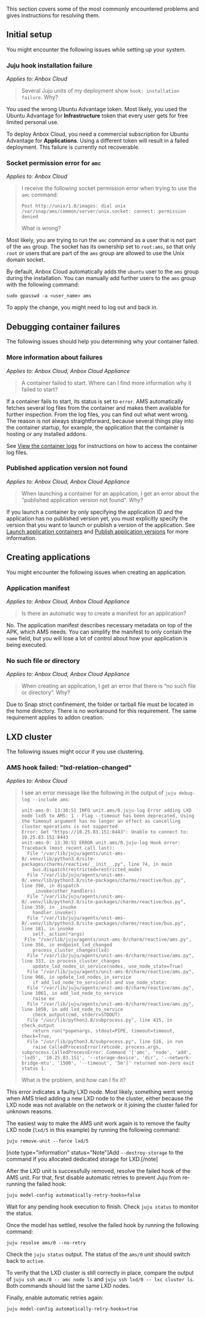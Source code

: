 This section covers some of the most commonly encountered problems and gives instructions for resolving them.

## Initial setup

You might encounter the following issues while setting up your system.

### Juju hook installation failure

*Applies to: Anbox Cloud*

> Several Juju units of my deployment show `hook: installation failure`. Why?

You used the wrong Ubuntu Advantage token. Most likely, you used the Ubuntu Advantage for **Infrastructure** token that every user gets for free limited personal use.

To deploy Anbox Cloud, you need a commercial subscription for Ubuntu Advantage for **Applications**. Using a different token will result in a failed deployment. This failure is currently not recoverable.

### Socket permission error for `amc`

*Applies to: Anbox Cloud*

> I receive the following socket permission error when trying to use the `amc` command:
>
> ```text
> Post http://unix/1.0/images: dial unix /var/snap/ams/common/server/unix.socket: connect: permission denied
> ```
>
> What is wrong?

Most likely, you are trying to run the `amc` command as a user that is not part of the `ams` group. The socket has its ownership set to `root:ams`, so that only `root` or users that are part of the `ams` group are allowed to use the Unix domain socket.

By default, Anbox Cloud automatically adds the `ubuntu` user to the `ams` group during the installation. You can manually add further users to the `ams` group with the following command:

    sudo gpasswd -a <user_name> ams

To apply the change, you might need to log out and back in.

## Debugging container failures

The following issues should help you determining why your container failed.

### More information about failures

*Applies to: Anbox Cloud, Anbox Cloud Appliance*

> A container failed to start. Where can I find more information why it failed to start?

If a container fails to start, its status is set to `error`. AMS automatically fetches several log files from the container and makes them available for further inspection. From the log files, you can find out what went wrong. The reason is not always straightforward, because several things play into the container startup, for example, the application that the container is hosting or any installed addons.

See [View the container logs](https://discourse.ubuntu.com/t/view-the-container-logs/24329) for instructions on how to access the container log files.

### Published application version not found

*Applies to: Anbox Cloud, Anbox Cloud Appliance*

> When launching a container for an application, I get an error about the "published application version not found". Why?

If you launch a container by only specifying the application ID and the application has no published version yet, you must explicitly specify the version that you want to launch or publish a version of the application. See [Launch application containers](https://discourse.ubuntu.com/t/launch-a-container/24327#application-containers) and [Publish application versions](https://discourse.ubuntu.com/t/update-an-application/24201#publish-application-versions) for more information.

## Creating applications

You might encounter the following issues when creating an application.

### Application manifest

*Applies to: Anbox Cloud, Anbox Cloud Appliance*

> Is there an automatic way to create a manifest for an application?

No. The application manifest describes necessary metadata on top of the APK, which AMS needs. You can simplify the manifest to only contain the `name` field, but you will lose a lot of control about how your application is being executed.

### No such file or directory

*Applies to: Anbox Cloud, Anbox Cloud Appliance*

> When creating an application, I get an error that there is “no such file or directory”. Why?

Due to Snap strict confinement, the folder or tarball file must be located in the home directory. There is no workaround for this requirement. The same requirement applies to addon creation.

## LXD cluster

The following issues might occur if you use clustering.

<a name="ams-lxd-relation-changed-failed"></a>
### AMS hook failed: "lxd-relation-changed"

*Applies to: Anbox Cloud*

> I see an error message like the following in the output of `juju debug-log --include ams`:
>
> ```
> unit-ams-0: 13:30:51 INFO unit.ams/0.juju-log Error adding LXD node lxd5 to AMS: 1 - Flag --timeout has been deprecated, Using the timeout argument has no longer an effect as cancelling cluster operations is not supported
> Error: Get "https://10.25.83.151:8443": Unable to connect to: 10.25.83.151:8443
> unit-ams-0: 13:30:51 ERROR unit.ams/0.juju-log Hook error:
> Traceback (most recent call last):
>   File "/var/lib/juju/agents/unit-ams-0/.venv/lib/python3.8/site-packages/charms/reactive/__init__.py", line 74, in main
>     bus.dispatch(restricted=restricted_mode)
>   File "/var/lib/juju/agents/unit-ams-0/.venv/lib/python3.8/site-packages/charms/reactive/bus.py", line 390, in dispatch
>     _invoke(other_handlers)
>   File "/var/lib/juju/agents/unit-ams-0/.venv/lib/python3.8/site-packages/charms/reactive/bus.py", line 359, in _invoke
>     handler.invoke()
>   File "/var/lib/juju/agents/unit-ams-0/.venv/lib/python3.8/site-packages/charms/reactive/bus.py", line 181, in invoke
>     self._action(*args)
>  File "/var/lib/juju/agents/unit-ams-0/charm/reactive/ams.py", line 356, in endpoint_lxd_changed
>     process_cluster_changes(lxd)
>   File "/var/lib/juju/agents/unit-ams-0/charm/reactive/ams.py", line 333, in process_cluster_changes
>     update_lxd_nodes_in_service(nodes, use_node_state=True)
>   File "/var/lib/juju/agents/unit-ams-0/charm/reactive/ams.py", line 966, in update_lxd_nodes_in_service
>     if add_lxd_node_to_service(n) and use_node_state:
>   File "/var/lib/juju/agents/unit-ams-0/charm/reactive/ams.py", line 1061, in add_lxd_node_to_service
>     raise ex
>   File "/var/lib/juju/agents/unit-ams-0/charm/reactive/ams.py", line 1050, in add_lxd_node_to_service
>     check_output(cmd, stderr=STDOUT)
>   File "/usr/lib/python3.8/subprocess.py", line 415, in check_output
>     return run(*popenargs, stdout=PIPE, timeout=timeout, check=True,
>   File "/usr/lib/python3.8/subprocess.py", line 516, in run
>     raise CalledProcessError(retcode, process.args,
> subprocess.CalledProcessError: Command '['amc', 'node', 'add', 'lxd5', '10.25.83.151', '--storage-device', 'dir', '--network-bridge-mtu', '1500', '--timeout', '5m']' returned non-zero exit status 1.
> ```
> What is the problem, and how can I fix it?

This error indicates a faulty LXD node. Most likely, something went wrong when AMS tried adding a new LXD node to the cluster, either because the LXD node was not available on the network or it joining the cluster failed for unknown reasons.

The easiest way to make the AMS unit work again is to remove the faulty LXD node (`lxd/5` in this example) by running the following command:

    juju remove-unit --force lxd/5

[note type="information" status="Note"]Add `--destroy-storage` to the command if you allocated dedicated storage for LXD.[/note]

After the LXD unit is successfully removed, resolve the failed hook of the AMS unit. For that, first disable
automatic retries to prevent Juju from re-running the failed hook:

    juju model-config automatically-retry-hooks=false

Wait for any pending hook execution to finish. Check `juju status` to monitor the status.

Once the model has settled, resolve the failed hook by running the following command:

    juju resolve ams/0 --no-retry

Check the `juju status` output. The status of the `ams/0` unit should switch back to `active`.

To verify that the LXD cluster is still correctly in place, compare the output of `juju ssh ams/0 -- amc node ls`
and `juju ssh lxd/0 -- lxc cluster ls`. Both commands should list the same LXD nodes.

Finally, enable automatic retries again:

    juju model-config automatically-retry-hooks=true
